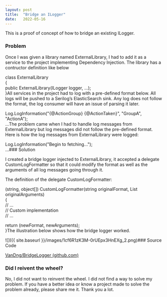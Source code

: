 ```yaml
---
layout:	post
title:	"Bridge an ILogger"
date:	2022-05-16
---
```


  This is a proof of concept of how to bridge an existing ILogger.

### Problem

Once I was given a library named ExternalLibrary, I had to add it as a service to the project implementing Dependency Injection. The library has a contructor definition like below

class ExternalLibrary  
{  
 public ExternalLibrary(ILogger<ExternalLibrary> logger, ...);  
}All services in the project had to log with a pre-defined format below. All logs will be pushed to a Serilog’s ElasticSearch sink. Any log does not follow the format, the log consumer will have an issue of parsing it later.

Log.LogInformation("{@ActionGroup} {@ActionTaken}", "GroupA", "ActionA");  
...The problem came when I had to handle log messages from ExternalLibrary but log messages did not follow the pre-defined format. Here is how the log messages from ExternalLibrary were logged:

Log.LogInformation("Begin to fetching...");  
...### Solution

I created a bridge logger injected to ExternalLibrary, it accepted a delegate CustomLogFormatter so that it could modify the format as well as the arguments of all log messages going through it.

The definition of the delegate CustomLogFormatter:

(string, object[]) CustomLogFormatter(string originalFormat, List<object> originalArguments)  
{  
 // ...  
 // Custom implementation  
 // ...  
   
 return (newFormat, newArguments);  
}The illustration below shows how the bridge logger worked.

![]({{ site.baseurl }}/images/1cf6R1zK3M-0rUEpx3HnEXg_2.png)### Source Code

[VanDng/BridgeLogger (github.com)](https://github.com/VanDng/BridgeLogger)

### Did I reivent the wheel?

No, I did not want to reinvent the wheel. I did not find a way to solve my problem. If you have a better idea or know a project made to solve the problem already, please share me it. Thank you a lot.

  